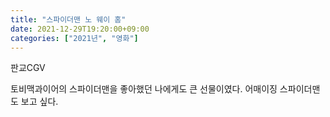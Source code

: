 ```yaml
---
title: "스파이더맨 노 웨이 홈"
date: 2021-12-29T19:20:00+09:00
categories: ["2021년", "영화"]
---
```


판교CGV

토비맥과이어의 스파이더맨을 좋아했던 나에게도 큰 선물이였다.
어매이징 스파이더맨도 보고 싶다.

